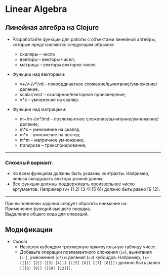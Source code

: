 # Linear Algebra

## Линейная алгебра на Clojure

* Разработайте функции для работы с объектами линейной алгебры, которые представляются следующим образом:
  + скаляры – числа
  + векторы – векторы чисел;
  + матрицы – векторы векторов чисел.
  
* Функции над векторами:
  - v+/v-/v*/vd – покоординатное сложение/вычитание/умножение/деление;
  - scalar/vect – скалярное/векторное произведение;
  - v*s – умножение на скаляр.
  
* Функции над матрицами:
  - m+/m-/m*/md – поэлементное сложение/вычитание/умножение/деление;
  - m*s – умножение на скаляр;
  - m*v – умножение на вектор;
  - m*m – матричное умножение;
  - transpose – транспонирование;

---

### Сложный вариант.
* Ко всем функциям должны быть указаны контракты. Например, нельзя складывать вектора разной длины.
* Все функции должны поддерживать произвольное число аргументов. Например (v+ [1 2] [3 4] [5 6]) должно быть равно [9 12].

---

При выполнении задания следует обратить внимание на:\
Применение функций высшего порядка.\
Выделение общего кода для операций.

## Модификации
 * *Cuboid*
    * Назовем _кубоидом_ трехмерную прямоугольную таблицу чисел.
    * Добавьте операции поэлементного 
        сложения (`c+`), вычитания (`c-`), умножения (`c*`) и деления (`cd`) 
        кубоидов.
        Например, `(с+ [[[1] [2]] [[3] [4]]] [[[5] [6]] [[7] [8]]])` 
        должно быть равно `[[[6] [8]] [[10] [12]]]`.
